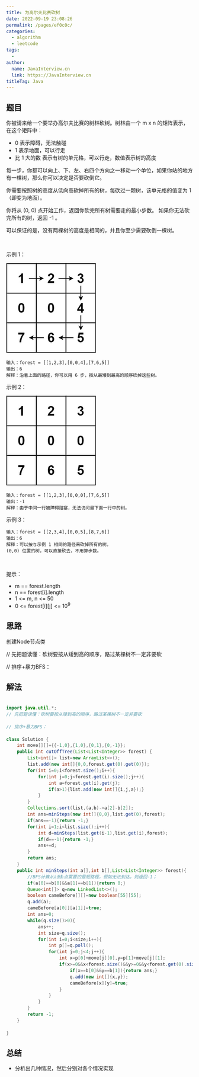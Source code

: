 ```yaml
---
title: 为高尔夫比赛砍树
date: 2022-09-19 23:08:26
permalink: /pages/ef0c0c/
categories:
  - algorithm
  - leetcode
tags:
  - 
author: 
  name: JavaInterview.cn
  link: https://JavaInterview.cn
titleTag: Java
---
```


## 题目

你被请来给一个要举办高尔夫比赛的树林砍树。树林由一个 m x n 的矩阵表示， 在这个矩阵中：

- 0 表示障碍，无法触碰
- 1 表示地面，可以行走
- 比 1 大的数 表示有树的单元格，可以行走，数值表示树的高度

每一步，你都可以向上、下、左、右四个方向之一移动一个单位，如果你站的地方有一棵树，那么你可以决定是否要砍倒它。

你需要按照树的高度从低向高砍掉所有的树，每砍过一颗树，该单元格的值变为 1（即变为地面）。

你将从 (0, 0) 点开始工作，返回你砍完所有树需要走的最小步数。 如果你无法砍完所有的树，返回 -1 。

可以保证的是，没有两棵树的高度是相同的，并且你至少需要砍倒一棵树。

 

示例 1：

![](../../../media/pictures/leetcode/trees1.jpeg)

    输入：forest = [[1,2,3],[0,0,4],[7,6,5]]
    输出：6
    解释：沿着上面的路径，你可以用 6 步，按从最矮到最高的顺序砍掉这些树。
示例 2：

![](../../../media/pictures/leetcode/trees2.jpeg)

    输入：forest = [[1,2,3],[0,0,0],[7,6,5]]
    输出：-1
    解释：由于中间一行被障碍阻塞，无法访问最下面一行中的树。
示例 3：

    输入：forest = [[2,3,4],[0,0,5],[8,7,6]]
    输出：6
    解释：可以按与示例 1 相同的路径来砍掉所有的树。
    (0,0) 位置的树，可以直接砍去，不用算步数。
 

提示：

- m == forest.length
- n == forest[i].length
- 1 <= m, n <= 50
- 0 <= forest[i][j] <= 10<sup>9</sup>



## 思路

创建Node节点类



// 先把题读懂：砍树要按从矮到高的顺序，路过某棵树不一定非要砍

// 排序+暴力BFS：


## 解法
```java

import java.util.*;
// 先把题读懂：砍树要按从矮到高的顺序，路过某棵树不一定非要砍

// 排序+暴力BFS：

class Solution {
    int move[][]={{-1,0},{1,0},{0,1},{0,-1}};
    public int cutOffTree(List<List<Integer>> forest) {
        List<int[]> list=new ArrayList<>();
        list.add(new int[]{0,0,forest.get(0).get(0)});
        for(int i=0;i<forest.size();i++){
            for(int j=0;j<forest.get(i).size();j++){
                int a=forest.get(i).get(j);
                if(a>1){list.add(new int[]{i,j,a});}
            }
        }
        Collections.sort(list,(a,b)->a[2]-b[2]);
        int ans=minSteps(new int[]{0,0},list.get(0),forest);
        if(ans==-1){return -1;}
        for(int i=1;i<list.size();i++){
            int d=minSteps(list.get(i-1),list.get(i),forest);
            if(d==-1){return -1;}
            ans+=d;
        }
        return ans;
    }
    public int minSteps(int a[],int b[],List<List<Integer>> forest){
        //BFS计算从a到b点需要的最短路程，假如无法到达，则返回-1；
        if(a[0]==b[0]&&a[1]==b[1]){return 0;}
        Queue<int[]> q=new LinkedList<>();
        boolean cameBefore[][]=new boolean[55][55];
        q.add(a);
        cameBefore[a[0]][a[1]]=true;
        int ans=0;
        while(q.size()>0){
            ans++;
            int size=q.size();
            for(int i=0;i<size;i++){
                int p[]=q.poll();
                for(int j=0;j<4;j++){
                    int x=p[0]+move[j][0],y=p[1]+move[j][1];
                    if(x>=0&&x<forest.size()&&y>=0&&y<forest.get(0).size()&&forest.get(x).get(y)!=0&&!cameBefore[x][y]){
                        if(x==b[0]&&y==b[1]){return ans;}
                        q.add(new int[]{x,y});
                        cameBefore[x][y]=true;
                    }
                }
            }
        }
        return -1;
    }

}
```

## 总结

- 分析出几种情况，然后分别对各个情况实现 
